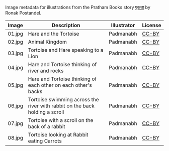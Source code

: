 Image metadata for illustrations from the Pratham Books story [एकता](https://storyweaver.org.in/stories/4506-ekta) by Ronak Postandel.

Image | Description | Illustrator | License
----- | ----------- | ----------- | -------
01.jpg | Hare and the Tortoise | Padmanabh | [CC-BY](https://creativecommons.org/licenses/by/4.0/)
02.jpg | Animal Kingdom | Padmanabh | [CC-BY](https://creativecommons.org/licenses/by/4.0/)
03.jpg | Tortoise and Hare speaking to a Lion | Padmanabh | [CC-BY](https://creativecommons.org/licenses/by/4.0/)
04.jpg | Hare and Tortoise thinking of river and rocks | Padmanabh | [CC-BY](https://creativecommons.org/licenses/by/4.0/)
05.jpg | Hare and Tortoise thinking of each other on each other's backs | Padmanabh | [CC-BY](https://creativecommons.org/licenses/by/4.0/)
06.jpg | Tortoise swimming across the river with rabbit on the back holding a scroll | Padmanabh | [CC-BY](https://creativecommons.org/licenses/by/4.0/)
07.jpg | Tortoise with a scroll on the back of a rabbit | Padmanabh | [CC-BY](https://creativecommons.org/licenses/by/4.0/)
08.jpg | Tortoise looking at Rabbit eating Carrots | Padmanabh | [CC-BY](https://creativecommons.org/licenses/by/4.0/)
